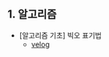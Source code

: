 ## 1. 알고리즘
- [알고리즘 기초] 빅오 표기법
  - [velog](https://velog.io/@design0728/%EC%95%8C%EA%B3%A0%EB%A6%AC%EC%A6%98-%EA%B8%B0%EC%B4%88-%EB%B9%85%EC%98%A4-%ED%91%9C%EA%B8%B0%EB%B2%95)


